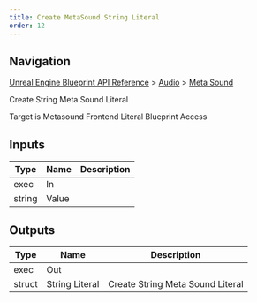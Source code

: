 ```yaml
---
title: Create MetaSound String Literal
order: 12
---
```

## Navigation

[Unreal Engine Blueprint API Reference](https://dev.epicgames.com/documentation/en-us/unreal-engine/BlueprintAPI) > [Audio](https://dev.epicgames.com/documentation/en-us/unreal-engine/BlueprintAPI/Audio) > [Meta Sound](https://dev.epicgames.com/documentation/en-us/unreal-engine/BlueprintAPI/Audio/MetaSound)

Create String Meta Sound Literal

Target is Metasound Frontend Literal Blueprint Access

## Inputs

| Type | Name | Description |
| --- | --- | --- |
| exec | In |  |
| string | Value |  |

## Outputs

| Type | Name | Description |
| --- | --- | --- |
| exec | Out |  |
| struct | String Literal | Create String Meta Sound Literal |
